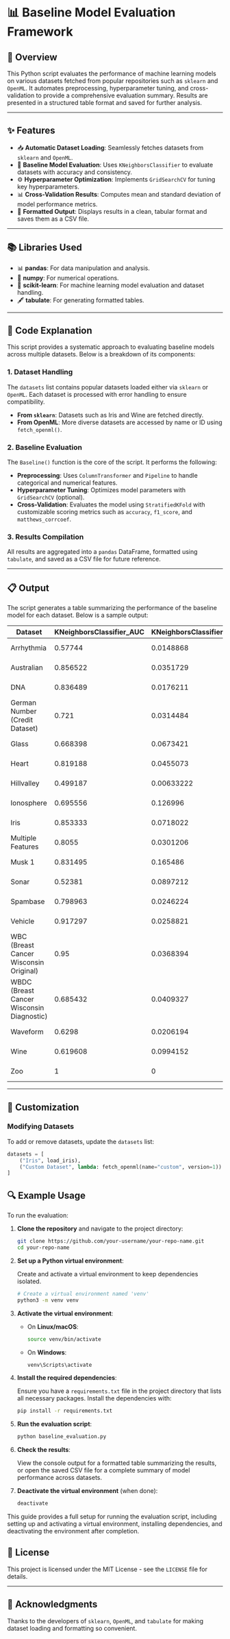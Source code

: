 # 📊 Baseline Model Evaluation Framework

## 🚀 Overview
This Python script evaluates the performance of machine learning models on various datasets fetched from popular repositories such as `sklearn` and `OpenML`. It automates preprocessing, hyperparameter tuning, and cross-validation to provide a comprehensive evaluation summary. Results are presented in a structured table format and saved for further analysis.

---

## ✨ Features

- 📥 **Automatic Dataset Loading**: Seamlessly fetches datasets from `sklearn` and `OpenML`.
- 🤖 **Baseline Model Evaluation**: Uses `KNeighborsClassifier` to evaluate datasets with accuracy and consistency.
- ⚙️ **Hyperparameter Optimization**: Implements `GridSearchCV` for tuning key hyperparameters.
- 📊 **Cross-Validation Results**: Computes mean and standard deviation of model performance metrics.
- 📝 **Formatted Output**: Displays results in a clean, tabular format and saves them as a CSV file.

---

## 📚 Libraries Used

- 📊 **pandas**: For data manipulation and analysis.
- 🔢 **numpy**: For numerical operations.
- 🤖 **scikit-learn**: For machine learning model evaluation and dataset handling.
- 🖋 **tabulate**: For generating formatted tables.

---

## 📝 Code Explanation

This script provides a systematic approach to evaluating baseline models across multiple datasets. Below is a breakdown of its components:

### 1. Dataset Handling

The `datasets` list contains popular datasets loaded either via `sklearn` or `OpenML`. Each dataset is processed with error handling to ensure compatibility.

- **From `sklearn`**: Datasets such as Iris and Wine are fetched directly.
- **From OpenML**: More diverse datasets are accessed by name or ID using `fetch_openml()`.

### 2. Baseline Evaluation

The `Baseline()` function is the core of the script. It performs the following:
- **Preprocessing**: Uses `ColumnTransformer` and `Pipeline` to handle categorical and numerical features.
- **Hyperparameter Tuning**: Optimizes model parameters with `GridSearchCV` (optional).
- **Cross-Validation**: Evaluates the model using `StratifiedKFold` with customizable scoring metrics such as `accuracy`, `f1_score`, and `matthews_corrcoef`.

### 3. Results Compilation

All results are aggregated into a `pandas` DataFrame, formatted using `tabulate`, and saved as a CSV file for future reference.

---

## 📋 Output

The script generates a table summarizing the performance of the baseline model for each dataset. Below is a sample output:

| Dataset                                   | KNeighborsClassifier_AUC | KNeighborsClassifier_AUC_STD | KNeighborsClassifier_Best_Params                                  |
|-------------------------------------------|--------------------------|------------------------------|-------------------------------------------------------------------|
| Arrhythmia                                | 0.57744                  | 0.0148868                    | {'classifier__n_neighbors': 7, 'classifier__weights': 'uniform'}  |
| Australian                                | 0.856522                 | 0.0351729                    | {'classifier__n_neighbors': 7, 'classifier__weights': 'distance'} |
| DNA                                       | 0.836489                 | 0.0176211                    | {'classifier__n_neighbors': 7, 'classifier__weights': 'distance'} |
| German Number (Credit Dataset)            | 0.721                    | 0.0314484                    | {'classifier__n_neighbors': 3, 'classifier__weights': 'distance'} |
| Glass                                     | 0.668398                 | 0.0673421                    | {'classifier__n_neighbors': 7, 'classifier__weights': 'uniform'}  |
| Heart                                     | 0.819188                 | 0.0455073                    | {'classifier__n_neighbors': 7, 'classifier__weights': 'uniform'}  |
| Hillvalley                                | 0.499187                 | 0.00633222                   | {'classifier__n_neighbors': 5, 'classifier__weights': 'uniform'}  |
| Ionosphere                                | 0.695556                 | 0.126996                     | {'classifier__n_neighbors': 3, 'classifier__weights': 'uniform'}  |
| Iris                                      | 0.853333                 | 0.0718022                    | {'classifier__n_neighbors': 7, 'classifier__weights': 'distance'} |
| Multiple Features                         | 0.8055                   | 0.0301206                    | {'classifier__n_neighbors': 7, 'classifier__weights': 'distance'} |
| Musk 1                                    | 0.831495                 | 0.165486                     | {'classifier__n_neighbors': 5, 'classifier__weights': 'distance'} |
| Sonar                                     | 0.52381                  | 0.0897212                    | {'classifier__n_neighbors': 5, 'classifier__weights': 'uniform'}  |
| Spambase                                  | 0.798963                 | 0.0246224                    | {'classifier__n_neighbors': 5, 'classifier__weights': 'distance'} |
| Vehicle                                   | 0.917297                 | 0.0258821                    | {'classifier__n_neighbors': 5, 'classifier__weights': 'uniform'}  |
| WBC (Breast Cancer Wisconsin Original)    | 0.95                     | 0.0368394                    | {'classifier__n_neighbors': 3, 'classifier__weights': 'uniform'}  |
| WBDC (Breast Cancer Wisconsin Diagnostic) | 0.685432                 | 0.0409327                    | {'classifier__n_neighbors': 7, 'classifier__weights': 'uniform'}  |
| Waveform                                  | 0.6298                   | 0.0206194                    | {'classifier__n_neighbors': 7, 'classifier__weights': 'uniform'}  |
| Wine                                      | 0.619608                 | 0.0994152                    | {'classifier__n_neighbors': 7, 'classifier__weights': 'distance'} |
| Zoo                                       | 1                        | 0                            | {'classifier__n_neighbors': 3, 'classifier__weights': 'uniform'}  |

---

## 🔧 Customization

### Modifying Datasets
To add or remove datasets, update the `datasets` list:
```python
datasets = [
    ("Iris", load_iris),
    ("Custom Dataset", lambda: fetch_openml(name="custom", version=1))
]
```
## 🔍 Example Usage

To run the evaluation:

1. **Clone the repository** and navigate to the project directory:

    ```bash
    git clone https://github.com/your-username/your-repo-name.git
    cd your-repo-name
    ```

2. **Set up a Python virtual environment**:

    Create and activate a virtual environment to keep dependencies isolated.

    ```bash
    # Create a virtual environment named 'venv'
    python3 -m venv venv
    ```

3. **Activate the virtual environment**:

    - On **Linux/macOS**:
    
      ```bash
      source venv/bin/activate
      ```

    - On **Windows**:
    
      ```bash
      venv\Scripts\activate
      ```

4. **Install the required dependencies**:

    Ensure you have a `requirements.txt` file in the project directory that lists all necessary packages. Install the dependencies with:

    ```bash
    pip install -r requirements.txt
    ```

5. **Run the evaluation script**:

    ```bash
    python baseline_evaluation.py
    ```

6. **Check the results**:

    View the console output for a formatted table summarizing the results, or open the saved CSV file for a complete summary of model performance across datasets.

7. **Deactivate the virtual environment** (when done):

    ```bash
    deactivate
    ```

This guide provides a full setup for running the evaluation script, including setting up and activating a virtual environment, installing dependencies, and deactivating the environment after completion.

## 📄 License

This project is licensed under the MIT License - see the `LICENSE` file for details.

---

## 🙌 Acknowledgments

Thanks to the developers of `sklearn`, `OpenML`, and `tabulate` for making dataset loading and formatting so convenient.


